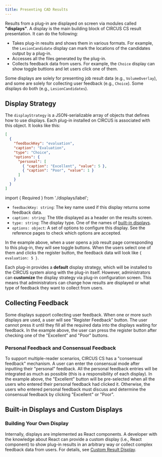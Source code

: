 ```yaml
---
title: Presenting CAD Results
---
```


Results from a plug-in are displayed on screen via modules called **"displays"**. A display is the main building block of CIRCUS CS result presentation. It can do the following:

- Takes plug-in results and shows them in various formats. For example, the `LesionCandidate` display can mark the locations of the candidates output by a plug-in.
- Accesses all the files generated by the plug-in.
- Collects feedback data from users. For example, the `Choice` display can show toggle buttions and let users click one of them.

Some displays are solely for presenting job result data (e.g., `VolumeOverlay`), and some are solely for collecting user feedback (e.g., `Choice`). Some displays do both (e.g., `LesionCandidates`).

## Display Strategy

The `displayStrategy` is a JSON-serializable array of objects that defines how to use displays. Each plug-in installed on CIRCUS is associated with this object. It looks like this:

```json
[
  {
    "feedbackKey": "evaluation",
    "caption": "Evaluation",
    "type": "Choice",
    "options": {
      "personal": [
        { "caption": "Excellent", "value": 5 },
        { "caption": "Poor", "value": 1 }
      ]
    }
  }
]
```

import { Required } from './displays/label';

- `feedbackKey: string`: The key name used if this display returns some feedback data.
- `caption: string`: The title displayed as a header on the results screen.
- `type: string`: <Required /> The display type. One of the names of [built-in displays](./displays/index).
- `options: object`: A set of options to configure this display. See the reference pages to check which options are accepted.

In the example above, when a user opens a job result page corresponding to this plug-in, they will see toggle buttons. When the users select one of them and clicks the register button, the feedback data will look like `{ evaluation: 5 }`.

Each plug-in provides a **default** display strategy, which will be installed to the CIRCUS system along with the plug-in itself. However, administrators can **customize** the display strategy via plug-in configuration screen. This means that administrators can change how results are displayed or what type of feedback they want to collect from users.

## Collecting Feedback

Some displays support collecting user feedback. When one or more such displays are used, a user will see "Register Feedback" button. The user cannot press it until they fill all the required data into the displays waiting for feedback. In the example above, the user can press the register button after checking one of the "Excellent" and "Poor" buttons.

### Personal Feedback and Consensual Feedback

To support multiple-reader scenarios, CIRCUS CS has a "consensual feedback" mechanism. A user can enter the consensual mode after inputting their "personal" feedback. All the personal feedback entries will be integrated as much as possible (this is a responsibility of each display). In the example above, the "Excellent" button will be pre-selected when all the users who entered their personal feedback had clicked it. Otherwise, the users who entered personal feedback must discuss and determine the consensual feedback by clicking "Excellent" or "Poor".

## Built-in Displays and Custom Displays

### Building Your Own Display

Internally, displays are implemented as React components. A developer with the knowledge about React can provide a custom display (i.e., React component) to show plug-in results in an arbitrary way or collect complex feedback data from users. For details, see [Custom Result Display](./custom-display.md).
